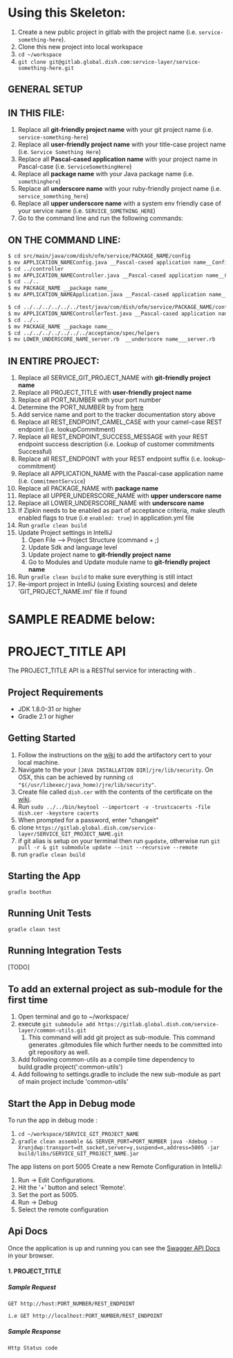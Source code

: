 Using this Skeleton:
===============================

1. Create a new public project in gitlab with the project name (i.e. `service-something-here`).
1. Clone this new project into local workspace
  1. `cd ~/workspace`
  1. `git clone git@gitlab.global.dish.com:service-layer/service-something-here.git`

## GENERAL SETUP

IN THIS FILE:
-------------
1.  Replace all __git-friendly project name__ with your git project name (i.e. `service-something-here`)
1.  Replace all __user-friendly project name__ with your title-case project name (i.e. `Service Something Here`)
1.  Replace all __Pascal-cased application name__ with your project name in Pascal-case (i.e. `ServiceSomethingHere`)
1.  Replace all __package name__ with your Java package name (i.e. `somethinghere`)
1.  Replace all __underscore name__ with your ruby-friendly project name (i.e. `service_something_here`)
1.  Replace all __upper underscore name__ with a system env friendly case of your service name (i.e. `SERVICE_SOMETHING_HERE`)
1.  Go to the command line and run the following commands:


ON THE COMMAND LINE:
--------------------
```bash
$ cd src/main/java/com/dish/ofm/service/PACKAGE_NAME/config
$ mv APPLICATION_NAMEConfig.java __Pascal-cased application name__Config.java
$ cd ../controller
$ mv APPLICATION_NAMEController.java __Pascal-cased application name__Controller.java
$ cd ../..
$ mv PACKAGE_NAME __package name__
$ mv APPLICATION_NAMEApplication.java __Pascal-cased application name__Application.java

$ cd ../../../../../../test/java/com/dish/ofm/service/PACKAGE_NAME/controller
$ mv APPLICATION_NAMEControllerTest.java __Pascal-cased application name__ControllerTest.java
$ cd ../..
$ mv PACKAGE_NAME __package name__
$ cd ../../../../../../../acceptance/spec/helpers
$ mv LOWER_UNDERSCORE_NAME_server.rb  __underscore name___server.rb
```

IN ENTIRE PROJECT:
------------------

1. Replace all SERVICE_GIT_PROJECT_NAME with __git-friendly project name__
  1.  Replace all PROJECT_TITLE with __user-friendly project name__
1.  Replace all PORT_NUMBER with your port number
  1. Determine the PORT_NUMBER by from [here](https://www.pivotaltracker.com/projects/1434608/stories/115506469)
  1. Add service name and port to the tracker documentation story above
1.  Replace all REST_ENDPOINT_CAMEL_CASE with your camel-case REST endpoint (i.e. lookupCommitment)
1.  Replace all REST_ENDPOINT_SUCCESS_MESSAGE with your REST endpoint success description (i.e. Lookup of customer commitments Successful)
1.  Replace all REST_ENDPOINT with your REST endpoint suffix (i.e. lookup-commitment)
1.  Replace all APPLICATION_NAME with the Pascal-case application name (i.e. `CommitmentService`)
1.  Replace all PACKAGE_NAME with __package name__
1.  Replace all UPPER_UNDERSCORE_NAME with __upper underscore name__
1.  Replace all LOWER_UNDERSCORE_NAME with __underscore name__
1.  If Zipkin needs to be enabled as part of acceptance criteria, make sleuth enabled flags to true (i.e `enabled: true`) in application.yml file
1.  Run `gradle clean build`
1. Update Project settings in IntelliJ
    1. Open File --> Project Structure (command + ;)
    1. Update Sdk and language level
    1. Update project name to __git-friendly project name__
    1. Go to Modules and Update module name to __git-friendly project name__
1. Run `gradle clean build` to make sure everything is still intact
1. Re-import project in IntelliJ (using Existing sources) and delete 'GIT_PROJECT_NAME.iml' file if found

SAMPLE README below:
===============================

# PROJECT_TITLE API
The PROJECT_TITLE API is a RESTful service for interacting with <SERVICE INFO HERE>.

## Project Requirements
- JDK 1.8.0-31 or higher
- Gradle 2.1 or higher

## Getting Started
1. Follow the instructions on the [wiki](https://it-wiki.global.dish.com/index.php/Dish_Root_Cert) to add the artifactory
cert to your local machine.
  1. Navigate to the your `[JAVA INSTALLATION DIR]/jre/lib/security`. On OSX, this can be achieved by running `cd "$(/usr/libexec/java_home)/jre/lib/security"`.
  1. Create file called `dish.cer` with the contents of the certificate on the [wiki](https://it-wiki.global.dish.com/index.php/Dish_Root_Cert).
  1. Run `sudo ../../bin/keytool --importcert -v -trustcacerts -file dish.cer -keystore cacerts`
  1. When prompted for a password, enter "changeit"
1. clone `https://gitlab.global.dish.com/service-layer/SERVICE_GIT_PROJECT_NAME.git`
1. if git alias is setup on your terminal then run `gupdate`, otherwise run `git pull -r & git submodule update --init --recursive --remote`
1. run `gradle clean build`

## Starting the App
`gradle bootRun`

## Running Unit Tests
`gradle clean test`

## Running Integration Tests
[TODO]

## To add an external project as sub-module for the first time
1. Open terminal and go to ~/workspace/<project-dir>
1. execute `git submodule add https://gitlab.global.dish.com/service-layer/common-utils.git`
    1. This command will add git project as sub-module. This command generates .gitmodules file which further needs to be committed into git repository as well.
1. Add following common-utils as a compile time dependency to build.gradle
    project(':common-utils')
1. Add following to settings.gradle to include the new sub-module as part of main project
    include 'common-utils'

## Start the App in Debug mode

To run the app in debug mode :

1. `cd ~/workspace/SERVICE_GIT_PROJECT_NAME`
1. `gradle clean assemble && SERVER_PORT=PORT_NUMBER java -Xdebug -Xrunjdwp:transport=dt_socket,server=y,suspend=n,address=5005 -jar build/libs/SERVICE_GIT_PROJECT_NAME.jar`

The app listens on port 5005
Create a new Remote Configuration in IntelliJ:

1. Run -> Edit Configurations.
1. Hit the '+' button and select 'Remote'.
1. Set the port as 5005.
1. Run -> Debug
1. Select the remote configuration

## Api Docs
Once the application is up and running you can see the [Swagger API Docs](http://localhost:PORT_NUMBER/swagger-ui.html) in your browser.

#### 1. PROJECT_TITLE
##### Sample Request

```
GET http://host:PORT_NUMBER/REST_ENDPOINT

i.e GET http://localhost:PORT_NUMBER/REST_ENDPOINT

```

##### Sample Response

```
Http Status code
```
